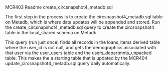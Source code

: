 MCR403 Readme
create_circsnapshot4_metadb.sql

The first step in the process is to create the circsnapshot4_metadb.sql table on Metadb, which is where data updates 
will be appended and stored. Run the create_circsnapshot4_metadb.sql query to create the circsnapshot4 table in the 
local_shared schema on Metadb. 

This query (run just once) finds all records in the loans_items derived table where the user_id is not null, 
and gets the demographics associated with that user via the user_users table and the users_departmnts_unpacked table. 
This makes the a starting table that is updated by the MCR404 update_circsnapshot4_metadb.sql query daily automatically.



